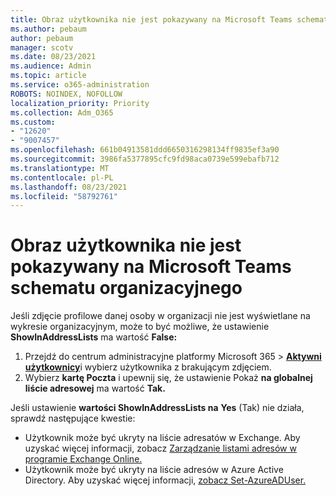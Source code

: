 ```yaml
---
title: Obraz użytkownika nie jest pokazywany na Microsoft Teams schematu organizacyjnego
ms.author: pebaum
author: pebaum
manager: scotv
ms.date: 08/23/2021
ms.audience: Admin
ms.topic: article
ms.service: o365-administration
ROBOTS: NOINDEX, NOFOLLOW
localization_priority: Priority
ms.collection: Adm_O365
ms.custom:
- "12620"
- "9007457"
ms.openlocfilehash: 661b04913581ddd6650316298134ff9835ef3a90
ms.sourcegitcommit: 3986fa5377895cfc9fd98aca0739e599ebafb712
ms.translationtype: MT
ms.contentlocale: pl-PL
ms.lasthandoff: 08/23/2021
ms.locfileid: "58792761"
---
```

# <a name="user-picture-not-showing-in-microsoft-teams-organization-chart"></a>Obraz użytkownika nie jest pokazywany na Microsoft Teams schematu organizacyjnego

Jeśli zdjęcie profilowe danej osoby w organizacji nie jest wyświetlane na wykresie organizacyjnym, może to być możliwe, że ustawienie **ShowInAddressLists** ma wartość **False:**

1. Przejdź do centrum administracyjne platformy Microsoft 365 > [**Aktywni użytkownicy**](https://admin.microsoft.com/Adminportal/Home?source=applauncher#/users)i wybierz użytkownika z brakującym zdjęciem. 
1. Wybierz **kartę Poczta** i upewnij się, że ustawienie Pokaż **na globalnej liście adresowej** ma wartość **Tak.** 

Jeśli ustawienie **wartości ShowInAddressLists na** **Yes** (Tak) nie działa, sprawdź następujące kwestie:

- Użytkownik może być ukryty na liście adresatów w Exchange. Aby uzyskać więcej informacji, zobacz [Zarządzanie listami adresów w programie Exchange Online.](https://docs.microsoft.com/exchange/address-books/address-lists/manage-address-lists#use-the-eac-to-hide-recipients-from-address-lists) 
- Użytkownik może być ukryty na liście adresów w Azure Active Directory. Aby uzyskać więcej informacji, [zobacz Set-AzureADUser.](https://docs.microsoft.com/powershell/module/azuread/set-azureaduser?view=azureadps-2.0) 
